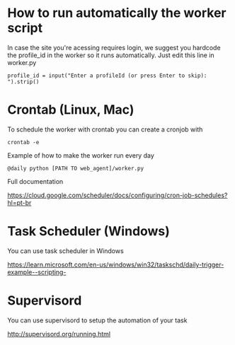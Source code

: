 # How to run automatically the worker script

In case the site you're acessing requires login, we suggest you hardcode the profile_id in the worker so it runs automatically.
Just edit this line in worker.py

`profile_id = input("Enter a profileId (or press Enter to skip): ").strip()`

# Crontab (Linux, Mac)

To schedule the worker with crontab you can create a cronjob with

`crontab -e`

Example of how to make the worker run every day

`@daily python [PATH TO web_agent]/worker.py`

Full documentation

https://cloud.google.com/scheduler/docs/configuring/cron-job-schedules?hl=pt-br

# Task Scheduler (Windows)

You can use task scheduler in Windows

https://learn.microsoft.com/en-us/windows/win32/taskschd/daily-trigger-example--scripting-

# Supervisord

You can use supervisord to setup the automation of your task

http://supervisord.org/running.html
